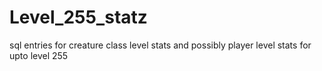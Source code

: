 Level_255_statz
===============

sql entries for creature class level stats and possibly player level stats for upto level 255
